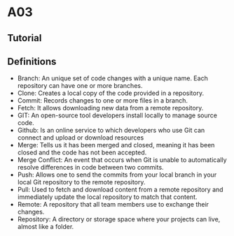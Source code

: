 # A03

## Tutorial




## Definitions
- Branch: An unique set of code changes with a unique name. Each repository can have one or more branches.
- Clone:  Creates a local copy of the code provided in a repository. 
- Commit: Records changes to one or more files in a branch.
- Fetch:  It allows downloading new data from a remote repository.
- GIT:    An open-source tool developers install locally to manage source code.
- Github: Is an online service to which developers who use Git can connect and upload or download resources
- Merge:  Tells us it has been merged and closed, meaning it has been closed and the code has not been accepted. 
- Merge Conflict:  An event that occurs when Git is unable to automatically resolve differences in code between two commits.
- Push:    Allows one to send the commits from your local branch in your local Git repository to the remote repository.
- Pull:    Used to fetch and download content from a remote repository and immediately update the local repository to match that content.
- Remote:  A repository that all team members use to exchange their changes.
- Repository: A directory or storage space where your projects can live, almost like a folder.
